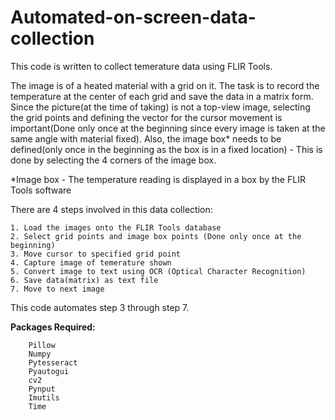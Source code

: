 # Automated-on-screen-data-collection
This code is written to collect temerature data using FLIR Tools.

The image is of a heated material with a grid on it. The task is to record the temperature at the center of each grid and save the data in a matrix form. Since the picture(at the time of taking) is not a top-view image, selecting the grid points and defining the vector for the cursor movement is important(Done only once at the beginning since every image is taken at the same angle with material fixed). Also, the image box* needs to be defined(only once in the beginning as the box is in a fixed location) - This is done by selecting the 4 corners of the image box. 

*Image box - The temperature reading is displayed in a box by the FLIR Tools software

There are 4 steps involved in this data collection:

    1. Load the images onto the FLIR Tools database
    2. Select grid points and image box points (Done only once at the beginning)
    3. Move cursor to specified grid point
    4. Capture image of temerature shown
    5. Convert image to text using OCR (Optical Character Recognition)
    6. Save data(matrix) as text file
    7. Move to next image

This code automates step 3 through step 7. 

**Packages Required:**

        Pillow
        Numpy
        Pytesseract
        Pyautogui
        cv2
        Pynput
        Imutils
        Time
      


